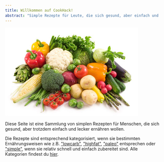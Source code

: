 ```yaml
---
title: Willkommen auf CookHack!
abstract: "Simple Rezepte für Leute, die sich gesund, aber einfach und lecker ernähren wollen."
---
```


![](img/food.jpg)

Diese Seite ist eine Sammlung von simplen Rezepten für Menschen, die sich gesund, aber trotzdem einfach und lecker ernähren wollen.

Die Rezepte sind entsprechend kategorisiert, wenn sie bestimmten Ernährungsweisen wie z.B. ["lowcarb"](tags/lowcarb.html), ["highfat"](tags/highfat.html), ["paleo"](tags/paleo.html) entsprechen oder ["simple"](tags/simple.html), wenn sie relativ schnell und einfach zubereitet sind. Alle Kategorien findest du [hier](tags.html).
